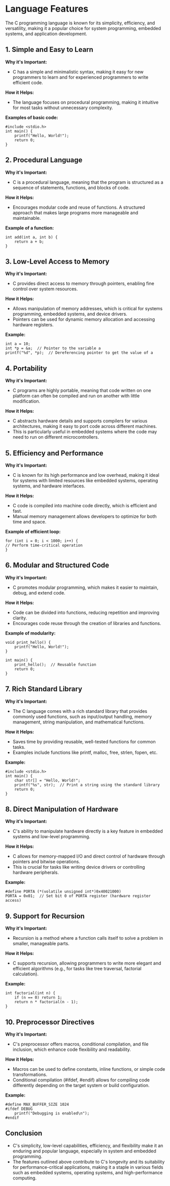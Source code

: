 # Language Features

The C programming language is known for its simplicity, efficiency, and versatility, making it a popular choice for system programming, embedded systems, and application development. 

## 1. Simple and Easy to Learn

**Why it's Important:**

* C has a simple and minimalistic syntax, making it easy for new programmers to learn and for experienced programmers to write efficient code.

**How it Helps:**

* The language focuses on procedural programming, making it intuitive for most tasks without unnecessary complexity.

**Examples of basic code:**

    #include <stdio.h>
    int main() {
        printf("Hello, World!");
        return 0;
    }

## 2. Procedural Language

**Why it's Important:**

* C is a procedural language, meaning that the program is structured as a sequence of statements, functions, and blocks of code.

**How it Helps:**

* Encourages modular code and reuse of functions.
A structured approach that makes large programs more manageable and maintainable.

**Example of a function:**

    int add(int a, int b) {
        return a + b;
    }

## 3. Low-Level Access to Memory

**Why it's Important:** 

* C provides direct access to memory through pointers, enabling fine control over system resources.

**How it Helps:**

* Allows manipulation of memory addresses, which is critical for systems programming, embedded systems, and device drivers.
* Pointers can be used for dynamic memory allocation and accessing hardware registers.

**Example:**

    int a = 10;
    int *p = &a;  // Pointer to the variable a
    printf("%d", *p);  // Dereferencing pointer to get the value of a

## 4. Portability

**Why it's Important:** 

* C programs are highly portable, meaning that code written on one platform can often be compiled and run on another with little modification.

**How it Helps:**

* C abstracts hardware details and supports compilers for various architectures, making it easy to port code across different machines.
* This is particularly useful in embedded systems where the code may need to run on different microcontrollers.

## 5. Efficiency and Performance

**Why it's Important:**

* C is known for its high performance and low overhead, making it ideal for systems with limited resources like embedded systems, operating systems, and hardware interfaces.

**How it Helps:**

* C code is compiled into machine code directly, which is efficient and fast.
* Manual memory management allows developers to optimize for both time and space.

**Example of efficient loop:**

    for (int i = 0; i < 1000; i++) {
    // Perform time-critical operation
    }

## 6. Modular and Structured Code

**Why it's Important:** 

* C promotes modular programming, which makes it easier to maintain, debug, and extend code.

**How it Helps:**

* Code can be divided into functions, reducing repetition and improving clarity.
* Encourages code reuse through the creation of libraries and functions.

**Example of modularity:**

    void print_hello() {
        printf("Hello, World!");
    }

    int main() {
        print_hello();  // Reusable function
        return 0;
    }

## 7. Rich Standard Library

**Why it's Important:**

* The C language comes with a rich standard library that provides commonly used functions, such as input/output handling, memory management, string manipulation, and mathematical functions.

**How it Helps:**

* Saves time by providing reusable, well-tested functions for common tasks.
* Examples include functions like printf, malloc, free, strlen, fopen, etc.

**Example:**

    #include <stdio.h>
    int main() {
        char str[] = "Hello, World!";
        printf("%s", str);  // Print a string using the standard library
        return 0;
    }

## 8. Direct Manipulation of Hardware

**Why it's Important:**

* C's ability to manipulate hardware directly is a key feature in embedded systems and low-level programming.

**How it Helps:**

* C allows for memory-mapped I/O and direct control of hardware through pointers and bitwise operations.
* This is crucial for tasks like writing device drivers or controlling hardware peripherals.

**Example:**

    #define PORTA (*(volatile unsigned int*)0x40021000)
    PORTA = 0x01;  // Set bit 0 of PORTA register (hardware register access)

## 9. Support for Recursion

**Why it's Important:**

* Recursion is a method where a function calls itself to solve a problem in smaller, manageable parts.

**How it Helps:**

* C supports recursion, allowing programmers to write more elegant and efficient algorithms (e.g., for tasks like tree traversal, factorial calculation).

**Example:**

    int factorial(int n) {
        if (n == 0) return 1;
        return n * factorial(n - 1);
    }

## 10. Preprocessor Directives

**Why it's Important:** 

* C's preprocessor offers macros, conditional compilation, and file inclusion, which enhance code flexibility and readability.

**How it Helps:**

* Macros can be used to define constants, inline functions, or simple code transformations.
* Conditional compilation (#ifdef, #endif) allows for compiling code differently depending on the target system or build configuration.

**Example:**

    #define MAX_BUFFER_SIZE 1024
    #ifdef DEBUG
        printf("Debugging is enabled\n");
    #endif

## Conclusion
* C's simplicity, low-level capabilities, efficiency, and flexibility make it an enduring and popular language, especially in system and embedded programming. 
* The features outlined above contribute to C's longevity and its suitability for performance-critical applications, making it a staple in various fields such as embedded systems, operating systems, and high-performance computing.